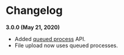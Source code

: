 # Changelog

**3.0.0 (May 21, 2020)**
- Added [queued process](Docs/queuedProcesses.md) API.
- File upload now uses queued processes.

